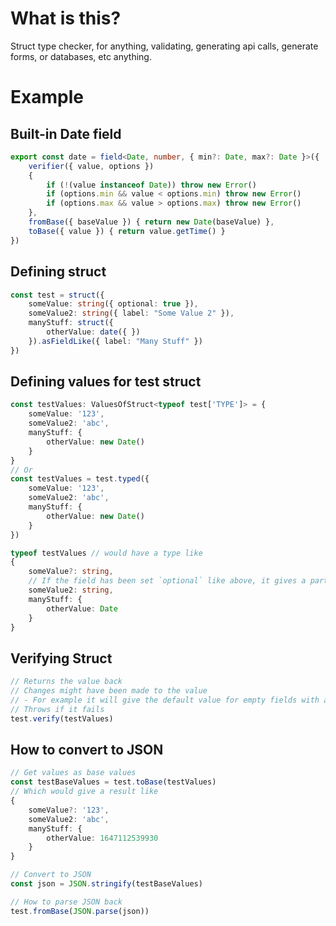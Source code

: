 # What is this?
Struct type checker, for anything, validating, generating api calls, generate forms, or databases, etc anything.

# Example

## Built-in Date field
```ts
export const date = field<Date, number, { min?: Date, max?: Date }>({
    verifier({ value, options })
    {
        if (!(value instanceof Date)) throw new Error()
        if (options.min && value < options.min) throw new Error()
        if (options.max && value > options.max) throw new Error()
    },
    fromBase({ baseValue }) { return new Date(baseValue) },
    toBase({ value }) { return value.getTime() }
})
```

## Defining struct
```ts
const test = struct({
    someValue: string({ optional: true }),
    someValue2: string({ label: "Some Value 2" }),
    manyStuff: struct({
        otherValue: date({ })
    }).asFieldLike({ label: "Many Stuff" })
})
```

## Defining values for test struct
```ts
const testValues: ValuesOfStruct<typeof test['TYPE']> = {
    someValue: '123',
    someValue2: 'abc',
    manyStuff: {
        otherValue: new Date()
    }
}
// Or 
const testValues = test.typed({
    someValue: '123',
    someValue2: 'abc',
    manyStuff: {
        otherValue: new Date()
    }
})
```
```ts
typeof testValues // would have a type like
{
    someValue?: string,
    // If the field has been set `optional` like above, it gives a partial type in struct
    someValue2: string,
    manyStuff: {
        otherValue: Date
    }
}
```

## Verifying Struct
```ts
// Returns the value back
// Changes might have been made to the value
// - For example it will give the default value for empty fields with a default value 
// Throws if it fails
test.verify(testValues)
```

## How to convert to JSON
```ts
// Get values as base values
const testBaseValues = test.toBase(testValues)
// Which would give a result like
{
    someValue?: '123',
    someValue2: 'abc',
    manyStuff: {
        otherValue: 1647112539930
    }
}

// Convert to JSON
const json = JSON.stringify(testBaseValues)

// How to parse JSON back
test.fromBase(JSON.parse(json))
```
